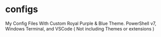 # configs
My Config Files With Custom Royal Purple &amp; Blue Theme. PowerShell v7, Windows Terminal, and VSCode ( Not including Themes or extensions )
